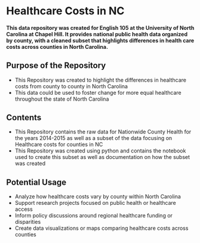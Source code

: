 # **Healthcare Costs in NC**
#### This data repository was created for English 105 at the University of North Carolina at Chapel Hill. It provides national public health data organized by county, with a cleaned subset that highlights differences in health care costs across counties in North Carolina.
## Purpose of the Repository
* This Repository was created to highlight the differences in healthcare costs from county to county in North Carolina
* This data could be used to foster change for more equal healthcare throughout the state of North Carolina
## Contents
* This Repository contains the raw data for Nationwide County Health for the years 2014-2015 as well as a subset of the data focusing on Healthcare costs for counties in NC
* This Repository was created using python and contains the notebook used to create this subset as well as documentation on how the subset was created
## Potential Usage
* Analyze how healthcare costs vary by county within North Carolina
* Support research projects focused on public health or healthcare access
* Inform policy discussions around regional healthcare funding or disparities
* Create data visualizations or maps comparing healthcare costs across counties
